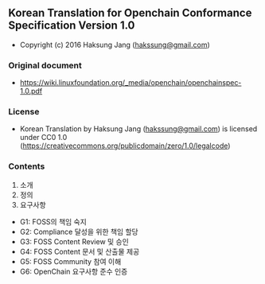 ## Korean Translation for Openchain Conformance Specification Version 1.0
- Copyright (c) 2016 Haksung Jang (hakssung@gmail.com)

### Original document
- https://wiki.linuxfoundation.org/_media/openchain/openchainspec-1.0.pdf

### License
- Korean Translation by Haksung Jang (hakssung@gmail.com) is licensed under CC0 1.0 (https://creativecommons.org/publicdomain/zero/1.0/legalcode)

### Contents
1. 소개
2. 정의
3. 요구사항
  - G1: FOSS의 책임 숙지
  - G2: Compliance 달성을 위한 책임 할당
  - G3: FOSS Content Review 및 승인
  - G4: FOSS Content 문서 및 산출물 제공
  - G5: FOSS Community 참여 이해
  - G6: OpenChain 요구사항 준수 인증

